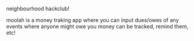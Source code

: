 neighbourhood hackclub!

moolah is a money traking app where you can input dues/owes of any events where anyone might owe you money can be tracked, remind them, etc!
